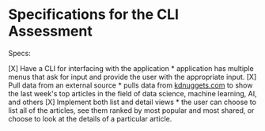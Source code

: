 # Specifications for the CLI Assessment

Specs:

[X] Have a CLI for interfacing with the application
    * application has multiple menus that ask for input and provide the user with the appropriate input.
[X] Pull data from an external source
    * pulls data from [kdnuggets.com](https://www.kdnuggets.com/) to show the last week's top articles in the field of data science, machine learning, AI, and others
[X] Implement both list and detail views
    * the user can choose to list all of the articles, see them ranked by most popular and most shared, or choose to look at the details of a particular article.
